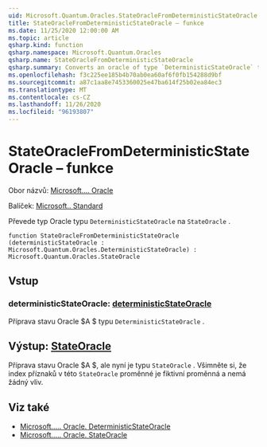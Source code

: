 ```yaml
---
uid: Microsoft.Quantum.Oracles.StateOracleFromDeterministicStateOracle
title: StateOracleFromDeterministicStateOracle – funkce
ms.date: 11/25/2020 12:00:00 AM
ms.topic: article
qsharp.kind: function
qsharp.namespace: Microsoft.Quantum.Oracles
qsharp.name: StateOracleFromDeterministicStateOracle
qsharp.summary: Converts an oracle of type `DeterministicStateOracle` to `StateOracle`.
ms.openlocfilehash: f3c225ee185b4b70ab0ea60af6f0fb154288d9bf
ms.sourcegitcommit: a87c1aa8e7453360025e47ba614f25b02ea84ec3
ms.translationtype: MT
ms.contentlocale: cs-CZ
ms.lasthandoff: 11/26/2020
ms.locfileid: "96193807"
---
```

# <a name="stateoraclefromdeterministicstateoracle-function"></a>StateOracleFromDeterministicStateOracle – funkce

Obor názvů: [Microsoft.... Oracle](xref:Microsoft.Quantum.Oracles)

Balíček: [Microsoft.. Standard](https://nuget.org/packages/Microsoft.Quantum.Standard)


Převede typ Oracle typu `DeterministicStateOracle` na `StateOracle` .

```qsharp
function StateOracleFromDeterministicStateOracle (deterministicStateOracle : Microsoft.Quantum.Oracles.DeterministicStateOracle) : Microsoft.Quantum.Oracles.StateOracle
```


## <a name="input"></a>Vstup

### <a name="deterministicstateoracle--deterministicstateoracle"></a>deterministicStateOracle: [deterministicStateOracle](xref:Microsoft.Quantum.Oracles.DeterministicStateOracle)

Příprava stavu Oracle $A $ typu `DeterministicStateOracle` .



## <a name="output--stateoracle"></a>Výstup: [StateOracle](xref:Microsoft.Quantum.Oracles.StateOracle)

Příprava stavu Oracle $A $, ale nyní je typu `StateOracle` . Všimněte si, že index příznaků v této `StateOracle` proměnné je fiktivní proměnná a nemá žádný vliv.

## <a name="see-also"></a>Viz také

- [Microsoft..... Oracle. DeterministicStateOracle](xref:Microsoft.Quantum.Oracles.DeterministicStateOracle)
- [Microsoft..... Oracle. StateOracle](xref:Microsoft.Quantum.Oracles.StateOracle)